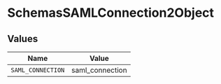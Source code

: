 # SchemasSAMLConnection2Object


## Values

| Name              | Value             |
| ----------------- | ----------------- |
| `SAML_CONNECTION` | saml_connection   |